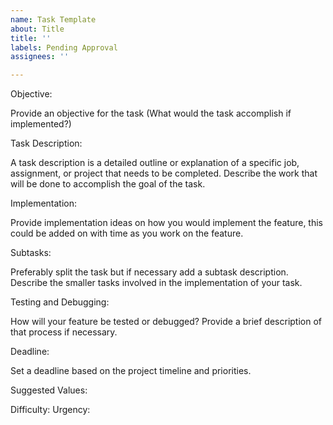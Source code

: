 ```yaml
---
name: Task Template
about: Title
title: ''
labels: Pending Approval
assignees: ''

---
```


Objective:

Provide an objective for the task (What would the task accomplish if implemented?)

Task Description:

A task description is a detailed outline or explanation of a specific job, assignment, or project that needs to be completed. Describe the work that will be done to accomplish the goal of the task.

Implementation:

Provide implementation ideas on how you would implement the feature, this could be added on with time as you work on the feature.

Subtasks:

Preferably split the task but if necessary add a subtask description. Describe the smaller tasks involved in the implementation of your task.

Testing and Debugging:

How will your feature be tested or debugged? Provide a brief description of that process if necessary.

Deadline:

Set a deadline based on the project timeline and priorities.

Suggested Values:

Difficulty:
Urgency:
